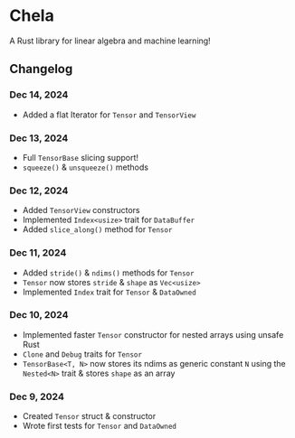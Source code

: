 # Chela

A Rust library for linear algebra and machine learning!

## Changelog

### Dec 14, 2024

- Added a flat Iterator for `Tensor` and `TensorView`

### Dec 13, 2024

- Full `TensorBase` slicing support!
- `squeeze()` & `unsqueeze()` methods

### Dec 12, 2024

- Added `TensorView` constructors
- Implemented `Index<usize>` trait for `DataBuffer`
- Added `slice_along()` method for `Tensor`

### Dec 11, 2024

- Added `stride()` & `ndims()` methods for `Tensor`
- `Tensor` now stores `stride` & `shape` as `Vec<usize>`
- Implemented `Index` trait for `Tensor` & `DataOwned`

### Dec 10, 2024

- Implemented faster `Tensor` constructor for nested arrays using unsafe Rust
- `Clone` and `Debug` traits for `Tensor`
- `TensorBase<T, N>` now stores its ndims as generic constant `N` using the `Nested<N>` trait & stores `shape` as an array

### Dec 9, 2024

- Created `Tensor` struct & constructor
- Wrote first tests for `Tensor` and `DataOwned`
